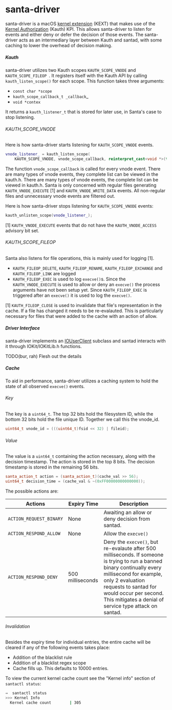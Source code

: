 # santa-driver

santa-driver is a macOS [kernel extension](https://developer.apple.com/library/content/documentation/Darwin/Conceptual/KEXTConcept/KEXTConceptIntro/introduction.html) (KEXT) that makes use of the [Kernel Authorization](https://developer.apple.com/library/content/technotes/tn2127/_index.html) (Kauth) KPI. This allows santa-driver to listen for events and either deny or defer the decision of those events. The santa-driver acts as an intermediary layer between Kauth and santad, with some caching to lower the overhead of decision making.

##### Kauth

santa-driver utilizes two Kauth scopes `KAUTH_SCOPE_VNODE` and `KAUTH_SCOPE_FILEOP `. It registers itself with the Kauth API by calling `kauth_listen_scope()` for each scope. This function takes three arguments:

* `const char *scope`
* `kauth_scope_callback_t _callback`_
* `void *contex`

It returns a `kauth_listener_t` that is stored for later use, in Santa's case to stop listening.

###### KAUTH_SCOPE_VNODE

Here is how santa-driver starts listening for `KAUTH_SCOPE_VNODE` events.

```c++
vnode_listener_ = kauth_listen_scope(
    KAUTH_SCOPE_VNODE, vnode_scope_callback, reinterpret_cast<void *>(this));
```

The function `vnode_scope_callback` is called for every vnode event. There are many types of vnode events, they complete list can be viewed in the kauth.h. There are many types of vnode events, the complete list can be viewed in kauth.h. Santa is only concerned with regular files generating `KAUTH_VNODE_EXECUTE` [1] and `KAUTH_VNODE_WRITE_DATA` events. All non-regular files and unnecessary vnode events are filtered out.

Here is how santa-driver stops listening for `KAUTH_SCOPE_VNODE` events:

```c++
kauth_unlisten_scope(vnode_listener_);
```

[1] `KAUTH_VNODE_EXECUTE` events that do not have the `KAUTH_VNODE_ACCESS` advisory bit set.

###### KAUTH_SCOPE_FILEOP

Santa also listens for file operations, this is mainly used for logging [1]. 

* `KAUTH_FILEOP_DELETE`, `KAUTH_FILEOP_RENAME`, `KAUTH_FILEOP_EXCHANGE` and `KAUTH_FILEOP_LINK` are logged
* `KAUTH_FILEOP_EXEC` is used to log `execve()`s. Since the `KAUTH_VNODE_EXECUTE` is used to allow or deny an `execve()` the process arguments have not been setup yet. Since `KAUTH_FILEOP_EXEC` is triggered after an `execve()` it is used to log the `execve()`.

[1] `KAUTH_FILEOP_CLOSE` is used to invalidate that file's representation in the cache. If a file has changed it needs to be re-evalauted. This is particularly necessary for files that were added to the cache with an action of allow.

##### Driver Interface

santa-driver implements an [IOUserClient](https://developer.apple.com/documentation/kernel/iouserclient?language=objc) subclass and santad interacts with it through IOKit/IOKitLib.h functions.

TODO(bur, rah) Flesh out the details

##### Cache

To aid in performance, santa-driver utilizes a caching system to hold the state of all observed `execve()` events.

###### Key

The key is a `uint64_t`. The top 32 bits hold the filesystem ID, while the bottom 32 bits hold the file unique ID. Together we call this the vnode_id.

```c++
uint64_t vnode_id = (((uint64_t)fsid << 32) | fileid);
```

###### Value

The value is a `uint64_t` containing the action necessary, along with the decision timestamp. The action is stored in the top 8 bits. The decision timestamp is stored in the remaining 56 bits.

```c++
santa_action_t action = (santa_action_t)(cache_val >> 56);
uint64_t decision_time = (cache_val & ~(0xFF00000000000000));
```

The possible actions are:

| Actions                 | Expiry Time      | Description                              |
| ----------------------- | ---------------- | ---------------------------------------- |
| `ACTION_REQUEST_BINARY` | None             | Awaiting an allow or deny decision from santad. |
| `ACTION_RESPOND_ALLOW`  | None             | Allow the `execve()`                     |
| `ACTION_RESPOND_DENY`   | 500 milliseconds | Deny the `execve()`, but re-evalaute after 500 milliseconds. If someone is trying to run a banned binary continually every millisecond for example, only 2 evaluation requests to santad for would occur per second. This mitigates a denial of service type attack on santad. |

###### Invalidation

Besides the expiry time for individual entries, the entire cache will be cleared if any of the following events takes place:

* Addition of the blacklist rule
* Addition of a blacklist regex scope
* Cache fills up. This defaults to 10000 entries.

To view the current kernel cache count see the "Kernel info" section of `santactl status`:

```sh
⇒  santactl status
>>> Kernel Info
  Kernel cache count        | 305
```

